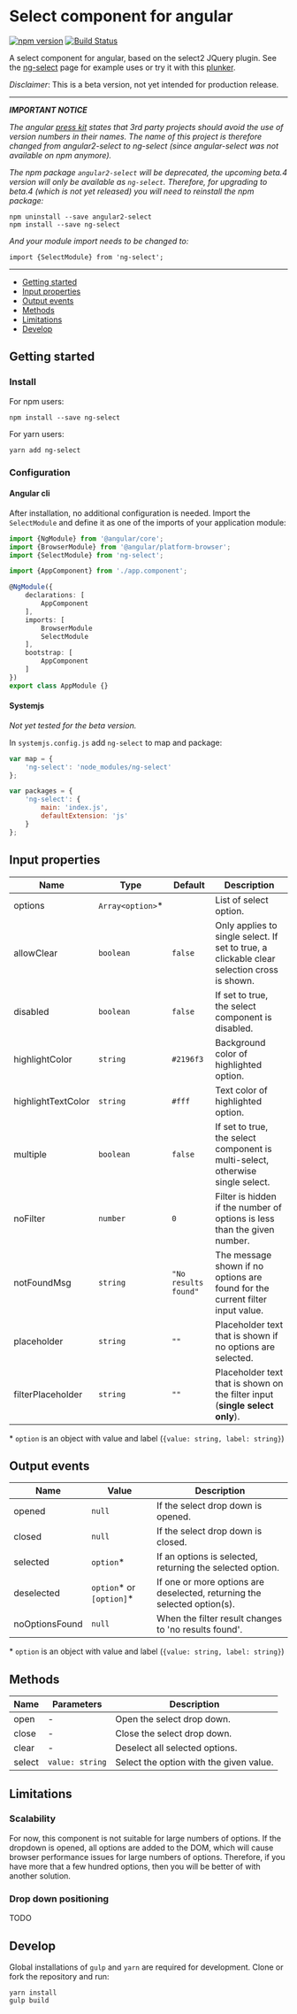 # Select component for angular
[![npm version](https://badge.fury.io/js/ng-select.svg)](https://badge.fury.io/js/ng-select)
[![Build Status](https://travis-ci.org/basvandenberg/ng-select.svg?branch=master)](https://travis-ci.org/basvandenberg/ng-select)

A select component for angular, based on the select2 JQuery plugin. See the
[ng-select] page for example uses or try it with this [plunker].

*Disclaimer*: This is a beta version, not yet intended for production release.

-------------------------------------------------------------------------------
***IMPORTANT NOTICE***

*The angular [press kit](https://angular.io/presskit.html) states that 3rd party
projects should avoid the use of version numbers in their names. The name of
this project is therefore changed from angular2-select to ng-select (since 
angular-select was not available on npm anymore).*

*The npm package `angular2-select` will be deprecated, the upcoming beta.4
version will only be available as `ng-select`. Therefore, for upgrading to
beta.4 (which is not yet released) you will need to reinstall the npm package:*
```
npm uninstall --save angular2-select
npm install --save ng-select
```
*And your module import needs to be changed to:*
```
import {SelectModule} from 'ng-select';
```
-------------------------------------------------------------------------------

- [Getting started](#getting-started)
- [Input properties](#input-properties)
- [Output events](#output-events)
- [Methods](#methods)
- [Limitations](#limitations)
- [Develop](#develop)

## Getting started

### Install

For npm users:
```
npm install --save ng-select
```

For yarn users:
```
yarn add ng-select
```

### Configuration

#### Angular cli

After installation, no additional configuration is needed. Import the
`SelectModule` and define it as one of the imports of your application module:

```typescript
import {NgModule} from '@angular/core';
import {BrowserModule} from '@angular/platform-browser';
import {SelectModule} from 'ng-select';

import {AppComponent} from './app.component';

@NgModule({
    declarations: [
        AppComponent
    ],
    imports: [
        BrowserModule
        SelectModule
    ],
    bootstrap: [
        AppComponent
    ]
})
export class AppModule {}
```

#### Systemjs

*Not yet tested for the beta version.*

In `systemjs.config.js` add `ng-select` to map and package:

```javascript
var map = {
	'ng-select': 'node_modules/ng-select'
};

var packages = {
	'ng-select': {
		main: 'index.js',
		defaultExtension: 'js'
	}
};
```

## Input properties

| Name               | Type              | Default               | Description                                                                                |
| ------------------ | ----------------- | --------------------- | ------------------------------------------------------------------------------------------ |
| options            | `Array<option>`\* |                       | List of select option.                                                                     |
| allowClear         | `boolean`         | `false`               | Only applies to single select. If set to true, a clickable clear selection cross is shown. |
| disabled           | `boolean`         | `false`               | If set to true, the select component is disabled.                                          |
| highlightColor     | `string`          | `#2196f3`             | Background color of highlighted option.                                                    |
| highlightTextColor | `string`          | `#fff`                | Text color of highlighted option.                                                          |
| multiple           | `boolean`         | `false`               | If set to true, the select component is multi-select, otherwise single select.             |
| noFilter           | `number`          | `0`                   | Filter is hidden if the number of options is less than the given number.                   |
| notFoundMsg        | `string`          | `"No results found"`  | The message shown if no options are found for the current filter input value.              |
| placeholder        | `string`          | `""`                  | Placeholder text that is shown if no options are selected.
| filterPlaceholder  | `string`          | `""`                  | Placeholder text that is shown on the filter input (**single select only**).

\* `option` is an object with value and label (`{value: string, label: string}`)

## Output events

| Name          | Value                      | Description                                                              |
| ------------- | -------------------------- | ------------------------------------------------------------------------ |
| opened        | `null`                     | If the select drop down is opened.                                       |
| closed        | `null`                     | If the select drop down is closed.                                       |
| selected      | `option`\*                 | If an options is selected, returning the selected option.                |
| deselected    | `option`\* or `[option]`\* | If one or more options are deselected, returning the selected option(s). |
| noOptionsFound| `null`                     | When the filter result changes to 'no results found'.                    |

\* `option` is an object with value and label (`{value: string, label: string}`)

## Methods

| Name          | Parameters            | Description                             |
| ------------- | --------------------- | --------------------------------------- |
| open          | -                     | Open the select drop down.              |
| close         | -                     | Close the select drop down.             |
| clear         | -                     | Deselect all selected options.          |
| select        | `value: string`       | Select the option with the given value. |

## Limitations

### Scalability

For now, this component is not suitable for large numbers of options. If the
dropdown is opened, all options are added to the DOM, which will cause browser
performance issues for large numbers of options. Therefore, if you have more
that a few hundred options, then you will be better of with another solution.

### Drop down positioning

TODO

## Develop

Global installations of `gulp` and `yarn` are required for development. Clone
or fork the repository and run:

```
yarn install
gulp build
```

[ng-select]: https://basvandenberg.github.io/ng-select
[plunker]: https://plnkr.co/edit/vxwV6zxEwZGVUVR5V6tg?p=preview
[changelog]: https://github.com/basvandenberg/ng-select/releases
